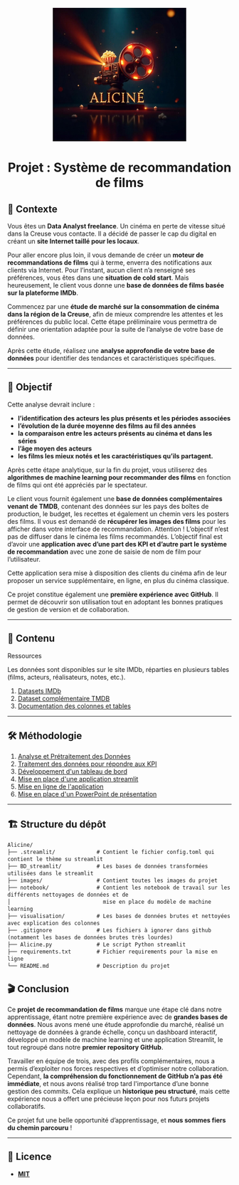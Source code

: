<p align="center">
  <img src="./Images/alicine_logo.jpeg" width="300">
</p>
<h1 align="center">Projet : Système de recommandation de films</h1>

## 🎥 Contexte  

Vous êtes un **Data Analyst freelance**. Un cinéma en perte de vitesse situé dans la Creuse vous contacte. Il a décidé de passer le cap du digital en créant un **site Internet taillé pour les locaux**.

Pour aller encore plus loin, il vous demande de créer un **moteur de recommandations de films** qui à terme, enverra des notifications aux clients via Internet.
Pour l’instant, aucun client n’a renseigné ses préférences, vous êtes dans une **situation de cold start**. Mais heureusement, le client vous donne une **base de données de films basée sur la plateforme IMDb**.

Commencez par une **étude de marché sur la consommation de cinéma dans la région de la Creuse**, afin de mieux comprendre les attentes et les préférences du public local. Cette étape préliminaire vous permettra de définir une orientation adaptée pour la suite de l’analyse de votre base de données.

Après cette étude, réalisez une **analyse approfondie de votre base de données** pour identifier des tendances et caractéristiques spécifiques. 

---

## 🎯 Objectif  

Cette analyse devrait inclure : 
- **l’identification des acteurs les plus présents et les périodes associées**
- **l’évolution de la durée moyenne des films au fil des années**
- **la comparaison entre les acteurs présents au cinéma et dans les séries**
- **l’âge moyen des acteurs**
- **les films les mieux notés et les caractéristiques qu’ils partagent.**

Après cette étape analytique, sur la fin du projet, vous utiliserez des **algorithmes de machine learning pour recommander des films** en fonction de films qui ont été appréciés par le spectateur.

Le client vous fournit également une **base de données complémentaires venant de TMDB**, contenant des données sur les pays des boîtes de production, le budget, les recettes et également un chemin vers les posters des films. 
Il vous est demandé de **récupérer les images des films** pour les afficher dans votre interface de recommandation.
Attention ! L’objectif n’est pas de diffuser dans le cinéma les films recommandés. L’objectif final est d’avoir une **application avec d’une part des KPI et d’autre part le système de recommandation** avec une zone de saisie de nom de film pour l’utilisateur. 

Cette application sera mise à disposition des clients du cinéma afin de leur proposer un service supplémentaire, en ligne, en plus du cinéma classique. 

Ce projet constitue également une **première expérience avec GitHub**. Il permet de découvrir son utilisation tout en adoptant les bonnes pratiques de gestion de version et de collaboration.



---

## 📂 Contenu  

Ressources

Les données sont disponibles sur le site IMDb, réparties en plusieurs tables (films, acteurs, réalisateurs, notes, etc.).
1. [Datasets IMDb](https://datasets.imdbws.com/)
2. [Dataset complémentaire TMDB](https://drive.google.com/file/d/1VB5_gl1fnyBDzcIOXZ5vUSbCY68VZN1v/view)
3. [Documentation des colonnes et tables](https://developer.imdb.com/non-commercial-datasets/)


---

## 🛠️ Méthodologie  

1. [Analyse et Prétraitement des Données](./notebook/Premier_nettoyage.ipynb)  
2. [Traitement des données pour répondre aux KPI](./notebook/df_powerBI.ipynb)  
3. [Développement d'un tableau de bord](./Dashboard_Aliciné.pdf)
4. [Mise en place d'une application streamlit](./pages_streamlit_AliCine.pdf)
5. [Mise en ligne de l'application](https://alicine.streamlit.app/)
5. [Mise en place d'un PowerPoint de présentation](./Le%20cinéma%20dans%20la%20Creuse.pdf)

---



## 🏗️ Structure du dépôt
```
Alicine/
├── .streamlit/             # Contient le fichier config.toml qui contient le thème su streamlit
├── BD_streamlit/           # Les bases de données transformées utilisées dans le streamlit
├── images/                 # Contient toutes les images du projet
├── notebook/               # Contient les notebook de travail sur les différents nettoyages de données et de 
│                             mise en place du modèle de machine learning
├── visualisation/          # Les bases de données brutes et nettoyées avec explication des colonnes
├── .gitignore              # Les fichiers à ignorer dans github (notamment les bases de données brutes très lourdes)
├── Alicine.py              # Le script Python streamlit
├── requirements.txt        # Fichier requirements pour la mise en ligne
└── README.md               # Description du projet

```

## 🎬 Conclusion

Ce **projet de recommandation de films** marque une étape clé dans notre apprentissage, étant notre première expérience avec de **grandes bases de données**. Nous avons mené une étude approfondie du marché, réalisé un nettoyage de données à grande échelle, conçu un dashboard interactif, développé un modèle de machine learning et une application Streamlit, le tout regroupé dans notre **premier repository GitHub**.

Travailler en équipe de trois, avec des profils complémentaires, nous a permis d’exploiter nos forces respectives et d’optimiser notre collaboration. Cependant, **la compréhension du fonctionnement de GitHub n’a pas été immédiate**, et nous avons réalisé trop tard l'importance d’une bonne gestion des commits. Cela explique un **historique peu structuré**, mais cette expérience nous a offert une précieuse leçon pour nos futurs projets collaboratifs.

Ce projet fut une belle opportunité d’apprentissage, et **nous sommes fiers du chemin parcouru** ! 


---

## 📜 Licence
- [**MIT**](./LICENSE)
